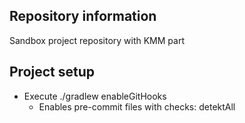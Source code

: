 ## Repository information
Sandbox project repository with KMM part

## Project setup
- Execute ./gradlew enableGitHooks
  - Enables pre-commit files with checks: detektAll
